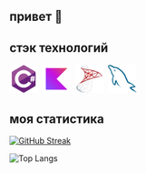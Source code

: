 ## привет 👋

## стэк технологий
<div>
  <img src="https://github.com/devicons/devicon/blob/master/icons/csharp/csharp-original.svg" title="C#" alt="C#" width="50" height="50"/>&nbsp;
  <img src="https://github.com/devicons/devicon/blob/master/icons/kotlin/kotlin-original.svg" title="Kotlin" alt="Kotlin" width="50" height="50"/>&nbsp;
  <img src="https://github.com/devicons/devicon/blob/master/icons/microsoftsqlserver/microsoftsqlserver-original.svg" title="MSSQL" alt="MSSQL" width="50" height="50"/>&nbsp;
  <img src="https://github.com/devicons/devicon/blob/master/icons/mysql/mysql-original.svg" title="MySQL" alt="MySQL" width="50" height="50"/>&nbsp;

</div>

## моя статистика
[![GitHub Streak](http://github-readme-streak-stats.herokuapp.com?user=amadesya&theme=cyber-streakglow&hide_border=true&border_radius=5.2&locale=ru&card_width=700&excludeDaysLabel=FFFFFF&background=212830&border=EB5454&stroke=FFFFFF&ring=17AF15&fire=FF8D00&currStreakNum=478BE6&sideNums=478BE6&currStreakLabel=FFFFFF&sideLabels=FFFFFF&dates=FFFFFF)](https://git.io/streak-stats)



![Top Langs](https://github-readme-stats.vercel.app/api/top-langs/?username=amadesya&locale=ru&bg_color=212830&&card_width=700&text_color=FFFFFF&hide_border=true)
<!--
**amadesya/amadesya** is a ✨ _special_ ✨ repository because its `README.md` (this file) appears on your GitHub profile.

Here are some ideas to get you started:

- 🔭 I’m currently working on ...
- 🌱 I’m currently learning ...
- 👯 I’m looking to collaborate on ...
- 🤔 I’m looking for help with ...
- 💬 Ask me about ...
- 📫 How to reach me: ...
- 😄 Pronouns: ...
- ⚡ Fun fact: ...
-->
